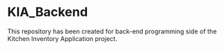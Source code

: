 # KIA_Backend
This repository has been created for back-end programming side of the Kitchen Inventory Application project.
